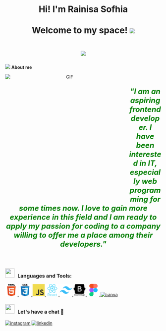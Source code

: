 <h1 align="center">
  <br>Hi! I'm Rainisa Sofhia</br> 
  <br>Welcome to my space!<img</br> <img src="https://media.giphy.com/media/mBSeE1Q3yxcb0XoSKh/giphy.gif" width="40">
  </h1>

<h1 align="center">
  <img src="https://readme-typing-svg.herokuapp.com?font=Patrick+Hand&size=30&pause=1000&color=42F742&background=FFBCB400&center=true&vCenter=true&width=435&lines=Aspiring+Frontend+Developer;Love+Coding+%26+Video+Games">
</h1>

 <picture><img src = "https://media.giphy.com/media/fAbbq1tF99d0uiizsr/giphy.gif" width = 50px></picture> **About me**

<a target="_blank" align="center">
  <img align="left" top="500" height="400" width="400" alt="GIF" src="https://media.giphy.com/media/paTz7UZbPfTZFRYnnB/giphy.gif">
</a>

<br/>
<p align="center" style="color:green;font-weight:700;font-size:24px"><i> "I am an aspiring frontend developer. I have been interested in IT, especially web programming for some times now. I love to gain more experience in this field and I am ready to apply my passion for coding to a company willing to offer me a place among their developers."</i> </p>
<br/>
<h3 align="left"><img src="https://media.giphy.com/media/IauL6LvGNlT3ffhcqq/giphy.gif" width="30" height="30" style="margin-right: 10px;">Languages and Tools:</h3>

<p align="left"> 
  
   <a href="https://www.w3.org/html/" target="_blank" rel="noreferrer"> <img
      src="https://raw.githubusercontent.com/devicons/devicon/master/icons/html5/html5-original-wordmark.svg"
      alt="html5" width="40" height="40" /> </a> 
      <a href="https://www.w3schools.com/css/" target="_blank"
      rel="noreferrer"> <img
      src="https://raw.githubusercontent.com/devicons/devicon/master/icons/css3/css3-original-wordmark.svg" alt="css3"
      width="40" height="40" /> </a> 
      <a href="https://developer.mozilla.org/en-US/docs/Web/JavaScript" target="_blank"
    rel="noreferrer"> <img
      src="https://raw.githubusercontent.com/devicons/devicon/master/icons/javascript/javascript-original.svg"
      alt="javascript" width="40" height="40" /> </a> 
      <a href="https://reactjs.org/" target="_blank" rel="noreferrer"> <img
      src="https://raw.githubusercontent.com/devicons/devicon/master/icons/react/react-original-wordmark.svg"
      alt="react" width="40" height="40" /> </a>
  <a href="https://tailwindcss.com/" target="_blank" rel="noreferrer"> <img
      src="https://raw.githubusercontent.com/devicons/devicon/master/icons/tailwindcss/tailwindcss-plain.svg"
      alt="tailwind" width="40" height="40" /> </a>
      <a href="https://getbootstrap.com" target="_blank" rel="noreferrer">
    <img src="https://raw.githubusercontent.com/devicons/devicon/master/icons/bootstrap/bootstrap-plain-wordmark.svg"
      alt="bootstrap" width="40" height="40" /> </a>
       <a href="https://www.figma.com/" target="_blank" rel="noreferrer"> <img
      src="https://raw.githubusercontent.com/devicons/devicon/master/icons/figma/figma-original.svg"
      alt="figma" width="40" height="40" /> </a>
      <a href="https://www.canva.com/" target="_blank" rel="noreferrer"> <img
      src="https://cdn.jsdelivr.net/gh/devicons/devicon/icons/canva/canva-original.svg"
      alt="canva" width="40" height="40" /> </a>
      
</p>

<h3 align="left" > <img src="https://media.giphy.com/media/H7a4nMx9Zdhvm2HySH/giphy.gif" width="30" height="30" style="margin-right: 10px;">Let's have a chat 👋 </h3>
<p align="left">
 
  <a href="https://www.instagram.com/sofhia94/?hl=en" target="blank"><img align="center"
      src="https://raw.githubusercontent.com/rahuldkjain/github-profile-readme-generator/master/src/images/icons/Social/instagram.svg"
      alt="instagram" height="30" width="40" /></a>
  <a href="https://www.linkedin.com/in/rainisa-sofhia-40489b257/" target="blank"><img align="center"
      src="https://raw.githubusercontent.com/rahuldkjain/github-profile-readme-generator/master/src/images/icons/Social/linked-in-alt.svg"
      alt="linkedin" height="30" width="40" /></a>
